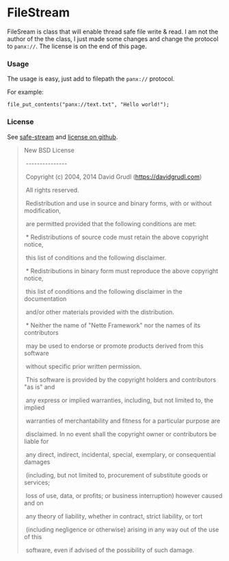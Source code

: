 # FileStream

FileSream  is class that will enable thread safe file write & read. I am not the author of the the class, I just made some changes and change the protocol to `panx://`. The license is on the end of this page.

### Usage

The usage is easy, just add to filepath the `panx://` protocol.

For example:

```
file_put_contents("panx://text.txt", "Hello world!");
```



### License

See [safe-stream](https://github.com/nette/safe-stream) and [license on github](https://raw.githubusercontent.com/nette/safe-stream/master/license.md).

> New BSD License
>
> ​    \---------------
>
> 
>
> ​    Copyright (c) 2004, 2014 David Grudl (https://davidgrudl.com)
>
> ​    All rights reserved.
>
> 
>
> ​    Redistribution and use in source and binary forms, with or without modification,
>
> ​    are permitted provided that the following conditions are met:
>
> 
>
> ​        \* Redistributions of source code must retain the above copyright notice,
>
> ​        this list of conditions and the following disclaimer.
>
> 
>
> ​        \* Redistributions in binary form must reproduce the above copyright notice,
>
> ​        this list of conditions and the following disclaimer in the documentation
>
> ​        and/or other materials provided with the distribution.
>
> 
>
> ​        \* Neither the name of "Nette Framework" nor the names of its contributors
>
> ​        may be used to endorse or promote products derived from this software
>
> ​        without specific prior written permission.
>
> 
>
> ​    This software is provided by the copyright holders and contributors "as is" and
>
> ​    any express or implied warranties, including, but not limited to, the implied
>
> ​    warranties of merchantability and fitness for a particular purpose are
>
> ​    disclaimed. In no event shall the copyright owner or contributors be liable for
>
> ​    any direct, indirect, incidental, special, exemplary, or consequential damages
>
> ​    (including, but not limited to, procurement of substitute goods or services;
>
> ​    loss of use, data, or profits; or business interruption) however caused and on
>
> ​    any theory of liability, whether in contract, strict liability, or tort
>
> ​    (including negligence or otherwise) arising in any way out of the use of this
>
> ​    software, even if advised of the possibility of such damage.